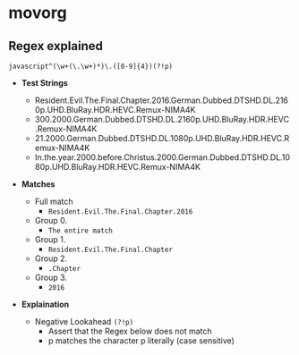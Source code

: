 # movorg

## Regex explained
`javascript^(\w+(\.\w+)*)\.([0-9]{4})(?!p)`
  - **Test Strings**
    - Resident.Evil.The.Final.Chapter.2016.German.Dubbed.DTSHD.DL.2160p.UHD.BluRay.HDR.HEVC.Remux-NIMA4K
    - 300.2000.German.Dubbed.DTSHD.DL.2160p.UHD.BluRay.HDR.HEVC.Remux-NIMA4K
    - 21.2000.German.Dubbed.DTSHD.DL.1080p.UHD.BluRay.HDR.HEVC.Remux-NIMA4K
    - In.the.year.2000.before.Christus.2000.German.Dubbed.DTSHD.DL.1080p.UHD.BluRay.HDR.HEVC.Remux-NIMA4K
    
  - **Matches**
    - Full match
        - `Resident.Evil.The.Final.Chapter.2016`
    - Group 0.
        - `The entire match`
    - Group 1.
        - `Resident.Evil.The.Final.Chapter`
    - Group 2.
        - `.Chapter`
    - Group 3.
        - `2016`
        
  - **Explaination**
    - Negative Lookahead `(?!p)`
      - Assert that the Regex below does not match
      - p matches the character p literally (case sensitive)
